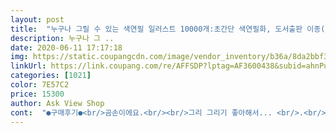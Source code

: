 ```yaml
---
layout: post 
title:  "누구나 그릴 수 있는 색연필 일러스트 10000개:초간단 색연필화, 도서출판 이종(EJONG)" 
description: 누구나 그 ..
date: 2020-06-11 17:17:18 
img: https://static.coupangcdn.com/image/vendor_inventory/b36a/8da2bbf3def92999fd2c2660c07a3c3d85f1ca5cc7d878008bb8015dbe07.jpg 
linkUrl: https://link.coupang.com/re/AFFSDP?lptag=AF3600438&subid=ahnPublicAsk&pageKey=24689824&itemId=96025748&vendorItemId=3179987310&traceid=V0-113-5c2e717b29d8279e 
categories: [1021] 
color: 7E57C2 
price: 15300 
author: Ask View Shop 
cont:  "●구매후기●<br/>곰손이에요.<br/><br/>그리 그리기 좋아해서... <br/>.<br/> 혼자서 따라 그리고 있어요<br/>그림 고르는 재미도 있고 따라 그리면서 시간가는줄 모르겠어요^^<br/>그림 그리는 순서가 조금씩 소개되어 있어서 천천히 따라 그리고 있어요<br/>그림 종류가 다양해요<br/>그림에 영어로 써있는것도 있어서 영어공부도 될듯!<br/>남편부터 시킴 ㅋㅋㅋㅋㅋ<br/>너무 좋아하고요<br/>다이어리 쓸깨 그림까지 넣으면 너무 재미있게다 싶고 가끔 편지 쓸때 그림과 함께 보내면 나도 편지 받는이도 기분이 더 좋아질것 같아서 구매하게 되었어요.<br/><br/>색연필 쓰는법부터 그림그리는방법을 쉽게 설명해놓아서 따라그리면서 그림도 업그레이드시킬수있어요<br/>세분화된 목차가 있으니 그에 맞게 찾아서 그려보면 똑같이 잘 그리지 못하더라도 또 그만의 매력이 있겠죠 ^^<br/>아기자기한 일러스트 그림들이 자그마치 10000개나 있구요<br/>이뻐서 색연필 그림그리기, 다이어리 그림용으로 샀어요<br/>이책은 내가 그리고, 애들그릴책도 하나 샀더니 아이들이 서로 그리겠다고<br/>잘사용할께요.<br/><br/>잠깐 동안 일러스트 따라 그려봤어요.<br/> 처음인데 이 정도 그림 나오네요.<br/> 만족만족이에요.<br/>^^<br/>진짜 대만족입니다.<br/><br/>초등학생 1학년 조카 어린이날 선물로 구매<br/>곰손이에요.<br/><br/>그리 그리기 좋아해서... <br/>.<br/> 혼자서 따라 그리고 있어요<br/>그림 고르는 재미도 있고 따라 그리면서 시간가는줄 모르겠어요^^<br/>그림 그리는 순서가 조금씩 소개되어 있어서 천천히 따라 그리고 있어요<br/>그림 종류가 다양해요<br/>그림에 영어로 써있는것도 있어서 영어공부도 될듯!<br/>남편부터 시킴 ㅋㅋㅋㅋㅋ<br/>너무 좋아하고요<br/>다이어리 쓸깨 그림까지 넣으면 너무 재미있게다 싶고 가끔 편지 쓸때 그림과 함께 보내면 나도 편지 받는이도 기분이 더 좋아질것 같아서 구매하게 되었어요.<br/><br/>색연필 쓰는법부터 그림그리는방법을 쉽게 설명해놓아서 따라그리면서 그림도 업그레이드시킬수있어요<br/>세분화된 목차가 있으니 그에 맞게 찾아서 그려보면 똑같이 잘 그리지 못하더라도 또 그만의 매력이 있겠죠 ^^<br/>아기자기한 일러스트 그림들이 자그마치 10000개나 있구요<br/>이뻐서 색연필 그림그리기, 다이어리 그림용으로 샀어요<br/>이책은 내가 그리고, 애들그릴책도 하나 샀더니 아이들이 서로 그리겠다고<br/>잘사용할께요.<br/><br/>잠깐 동안 일러스트 따라 그려봤어요.<br/> 처음인데 이 정도 그림 나오네요.<br/> 만족만족이에요.<br/>^^<br/>진짜 대만족입니다.<br/><br/>초등학생 1학년 조카 어린이날 선물로 구매<br/>" 
---
```

